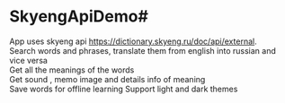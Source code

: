 # SkyengApiDemo#
App uses skyeng api https://dictionary.skyeng.ru/doc/api/external. \
Search words and phrases, translate them from english into russian and vice versa\
Get all the meanings of the words\
Get sound , memo image and details info of meaning\
Save words for offline learning
Support light and dark themes



